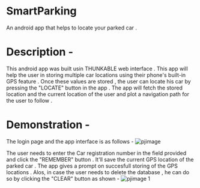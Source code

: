 # SmartParking
An android app that helps to locate your parked car .

# Description - 
This android app was built usin THUNKABLE web interface . This app will help the user in storing multiple car locations using their phone's built-in  GPS feature . Once  these values are stored , the user can locate his car by pressing the "LOCATE" button in the app . The app will fetch the stored location and the current location of the user and plot a navigation path for the user to follow . 

# Demonstration -

The login page and the app interface is as follows - 
![pjimage](https://cloud.githubusercontent.com/assets/20648536/24470064/4229354a-14db-11e7-9842-2581a0fa7e32.jpg)

The user needs to enter the Car registration number in the field provided and click the "REMEMBER" button . It'll save the current GPS location of the parked car . The app gives a prompt on succesfull storing of the GPS locations . Alos, in case the user needs to delete the database , he can do so by clicking the "CLEAR" button as shown -
![pjimage 1](https://cloud.githubusercontent.com/assets/20648536/24470430/87ec56d8-14dc-11e7-992b-f226bb3b1c25.jpg)

